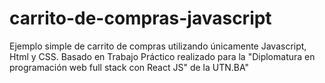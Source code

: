 # carrito-de-compras-javascript
Ejemplo simple de carrito de compras utilizando únicamente Javascript, Html y CSS. Basado en Trabajo Práctico realizado para la "Diplomatura en programación web full stack con React JS" de la UTN.BA"
